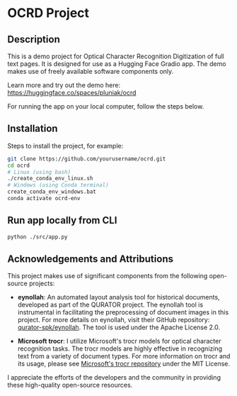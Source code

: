 # OCRD Project

## Description
This is a demo project for Optical Character Recognition Digitization of full text pages. It is designed for use as a Hugging Face Gradio app. The demo makes use of freely available software components only. 

Learn more and try out the demo here: https://huggingface.co/spaces/pluniak/ocrd

For running the app on your local computer, follow the steps below.

## Installation
Steps to install the project, for example:
```bash
git clone https://github.com/yourusername/ocrd.git
cd ocrd
# Linux (using bash)
./create_conda_env_linux.sh 
# Windows (using Conda terminal)
create_conda_env_windows.bat
conda activate ocrd-env
```

## Run app locally from CLI
```bash
python ./src/app.py
```

## Acknowledgements and Attributions

This project makes use of significant components from the following open-source projects:

- **eynollah**: An automated layout analysis tool for historical documents, developed as part of the QURATOR project. The eynollah tool is instrumental in facilitating the preprocessing of document images in this project. For more details on eynollah, visit their GitHub repository: [qurator-spk/eynollah](https://github.com/qurator-spk/eynollah). The tool is used under the Apache License 2.0.

- **Microsoft trocr**: I utilize Microsoft's trocr models for optical character recognition tasks. The trocr models are highly effective in recognizing text from a variety of document types. For more information on trocr and its usage, please see [Microsoft's trocr repository](https://github.com/microsoft/unilm) under the MIT License.

I appreciate the efforts of the developers and the community in providing these high-quality open-source resources.
